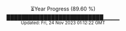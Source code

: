 <p align="center">
⏳Year Progress (89.60 %) <br>
██████████████████████████▁▁▁▁ <br>
<sub>Updated: Fri, 24 Nov 2023 01:12:22 GMT</sub>
</p>

